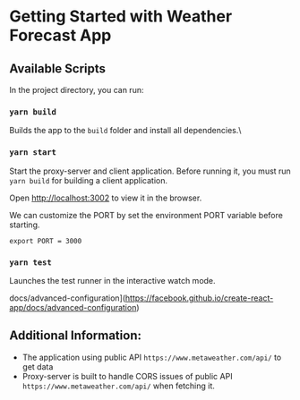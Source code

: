 # Getting Started with Weather Forecast App

## Available Scripts

In the project directory, you can run:

### `yarn build`

Builds the app to the `build` folder and install all dependencies.\

### `yarn start`

Start the proxy-server and client application. Before running it, you must run `yarn build` for building a client application.

Open [http://localhost:3002](http://localhost:3002) to view it in the browser.

We can customize the PORT by set the environment PORT variable before starting.

```
export PORT = 3000
```

### `yarn test`

Launches the test runner in the interactive watch mode.

docs/advanced-configuration](https://facebook.github.io/create-react-app/docs/advanced-configuration)

## Additional Information:
- The application using public API `https://www.metaweather.com/api/` to get data
- Proxy-server is built to handle CORS issues of public API `https://www.metaweather.com/api/` when fetching it.


